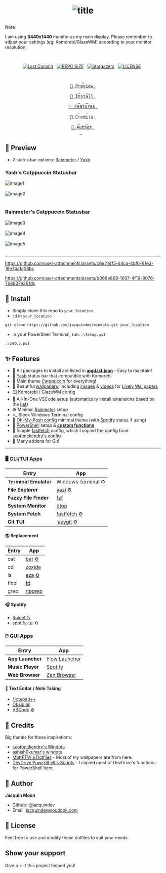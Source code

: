 <h1 align="center"><div align="center">
  
  ![title](https://github.com/user-attachments/assets/3b6b4253-ee7a-412c-8177-72d5ca06be4a)

</div></h1>

> [!NOTE]
> I am using **3440x1440** monitor as my main display.
> Please remember to adjust your settings (eg: Komorebi/GlazeWM) according to your monitor resolution.

<br>

<div align="center">
<p>
  <a href="https://github.com/jacquindev/commits/main"><img alt="Last Commit" src="https://img.shields.io/github/last-commit/jacquindev/windots?style=for-the-badge&logo=github&logoColor=eba0ac&label=Last%20Commit&labelColor=302D41&color=eba0ac"></a>&nbsp;&nbsp;
  <a href="https://github.com/jacquindev/windots/"><img src="https://img.shields.io/github/repo-size/jacquindev/windots?style=for-the-badge&logo=hyprland&logoColor=f9e2af&label=Size&labelColor=302D41&color=f9e2af" alt="REPO SIZE"></a>&nbsp;&nbsp;
  <a href="https://github.com/jacquindev/windots/stargazers"><img alt="Stargazers" src="https://img.shields.io/github/stars/jacquindev/dotfiles?style=for-the-badge&logo=starship&color=C9CBFF&logoColor=D9E0EE&labelColor=302D41"></a>&nbsp;&nbsp;
  <a href="https://github.com/jacquindev/windots/LICENSE"><img src="https://img.shields.io/github/license/jacquindev/windots?style=for-the-badge&logo=&color=CBA6F7&logoColor=CBA6F7&labelColor=302D41" alt="LICENSE"></a>&nbsp;&nbsp;
</p>  
</div>

<br>

<div align="center">
  <a href="#preview"><kbd> <br> 🌆 Preview <br> </kbd></a>&ensp;&ensp;
  <a href="#install"><kbd> <br> 🌷 Install <br> </kbd></a>&ensp;&ensp;
  <a href="#features"><kbd> <br> ✨ Features <br> </kbd></a>&ensp;&ensp;
  <a href="#credits"><kbd> <br> 🎉 Credits <br> </kbd></a>&ensp;&ensp;
  <a href="#author"><kbd> <br> 👤 Author <br> </kbd></a>&ensp;&ensp;
</div>

<h2 id="preview">🌆 Preview</h2>

- 2 status bar options: [Rainmeter](https://github.com/modkavartini/catppuccin/tree/main) / [Yasb](./config/yasb)

### Yasb's Catppuccin Statusbar

![image1](https://github.com/user-attachments/assets/002f4976-1fe5-4d3f-8522-d73f21f77a32)<br/><br/>
![image2](https://github.com/user-attachments/assets/7ac89878-c98b-4c09-8dd5-608ee72b9c0e)<br/><br/>

### Rainmeter's Catppuccin Statusbar

![image3](https://github.com/user-attachments/assets/ea59ed02-34b4-4f0e-ac62-fb6517817c1f)<br/><br/>
![image4](https://github.com/user-attachments/assets/ba8b4031-249c-442e-9afd-939f680e1c9e)<br/><br/>
![image5](https://github.com/user-attachments/assets/814adafb-fa16-4144-b429-6ec6f08b7da9)<br/><br/>

<hr/>

https://github.com/user-attachments/assets/c6e214f5-d4ca-4bf6-81e3-16e74a1a08bc

https://github.com/user-attachments/assets/b068e898-1007-4f19-8076-7b8637e261dc

<h2 id="install">🌷 Install</h2>

- Simply clone this repo to `your_location`
- `cd` in `your_location`

```bash
git clone https://github.com/jacquindev/windots.git your_location
```

- In your PowerShell Terminal, run: `.\Setup.ps1`

```pwsh
.\Setup.ps1
```

<h2 id="features">✨ Features</h2>

- 💎 All packages to install are listed in **[appList.json](./appList.json)** - Easy to maintain!
- 🎀 [Yasb](https://github.com/amnweb/yasb) status bar that compatible with Komorebi
- 🎨 Main theme [Catppuccin](https://github.com/catppuccin/catppuccin) for everything!
- 💖 Beautiful [wallpapers](https://github.com/jacquindev/windots/tree/main/windows/walls#readme), including [images](./windows/walls/pics/) & [videos](./windows/walls/live-walls/) for [Lively Wallpapers](https://www.rocksdanister.com/lively/)
- 🪟 [Komorebi](./config/komorebi) / [GlazeWM](./config/glazewm/config.yaml) config
- 🌸 All-In-One VSCode setup (automatically install extensions based on the **[list](./vscode/extensions.list)**)
- ⚙️ Minimal [Rainmeter](./windows/rainmeter/) setup
- \>\_ Sleek Windows Terminal config
- 🌈 [Oh-My-Posh config](./dotposh/posh-zen.toml) minimal theme (with [Spotify](https://open.spotify.com/) status if using)
- 🦄 [PowerShell](https://github.com/PowerShell/PowerShell) setup & **[custom functions](./dotposh/Modules/)**
- 🍄 Simple [fastfetch](https://github.com/fastfetch-cli/fastfetch) config, which I copied the config from [scottmckendry's config](https://github.com/scottmckendry/Windots/tree/main/fastfetch)
- 🥂 Many addons for Git!

<hr/>

### 🖥️ CLI/TUI Apps

| Entry                 | App                                                                                           |
| --------------------- | --------------------------------------------------------------------------------------------- |
| **Terminal Emulator** | [Windows Terminal](https://github.com/microsoft/terminal) [⚙️](./windows/settings.json)       |
| **File Explorer**     | [yazi](https://github.com/sxyazi/yazi) [⚙️](./config/yazi/)                                   |
| **Fuzzy File Finder** | [fzf](https://github.com/junegunn/fzf)                                                        |
| **System Monitor**    | [btop](https://github.com/aristocratos/btop)                                                  |
| **System Fetch**      | [fastfetch](https://github.com/fastfetch-cli/fastfetch) [⚙️](./config/fastfetch/config.jsonc) |
| **Git TUI**           | [lazygit](https://github.com/jesseduffield/lazygit) [⚙️](./config/lazygit/config.yml)         |

#### 🌎 Replacement

| Entry | App                                                                      |
| ----- | ------------------------------------------------------------------------ |
| cat   | [bat](https://github.com/sharkdp/bat) [⚙️](./config/bat/config)          |
| cd    | [zoxide](https://github.com/ajeetdsouza/zoxide)                          |
| ls    | [eza](https://github.com/eza-community/eza) [⚙️](./config/eza/theme.yml) |
| find  | [fd](https://github.com/sharkdp/fd)                                      |
| grep  | [ripgrep](https://github.com/sharkdp/ripgrep)                            |

#### 🎧 Spotify

- [Spicetify](https://spicetify.app/)
- [spotify-tui](https://github.com/Rigellute/spotify-tui) [⚙️](./config/spotify-tui/config.yml)

### 🖱️ GUI Apps

| Entry            | App                                            |
| ---------------- | ---------------------------------------------- |
| **App Launcher** | [Flow Launcher](https://www.flowlauncher.com/) |
| **Music Player** | [Spotify](https://open.spotify.com/)           |
| **Web Browser**  | [Zen Browser](https://www.zen-browser.com/)    |

#### 📝 Text Editor / Note Taking

- [Notepad++](https://notepad-plus-plus.org/)
- [Obsidian](https://obsidian.md/)
- [VSCode](https://code.visualstudio.com/) [⚙️](./vscode/settings.json)

<h2 id="credits">🎉 Credits</h2>

Big thanks for those inspirations:

- [scottmckendry's Windots](https://github.com/scottmckendry/Windots)
- [ashish0kumar's windots](https://github.com/ashish0kumar/windots)
- [MattFTW's Dotfiles](https://github.com/Matt-FTW/dotfiles) - Most of my wallpapers are from here.
- [DevDrive PowerShell's Scripts](https://github.com/ran-dall/Dev-Drive) - I copied most of DevDrive's functions for PowerShell here.

<h2 id="author">👤 Author</h2>

**Jacquin Moon**

- Github: [@jacquindev](https://github.com/jacquindev)
- Email: jacquindev@outlook.com

## 📜 License

Feel free to use and modify these dotfiles to suit your needs.

## Show your support

Give a ⭐️ if this project helped you!
